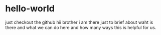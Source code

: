 # hello-world
just checkout the github
hii brother
i am there just to brief about waht is there and what we can do here and how many ways this is helpful for us.
